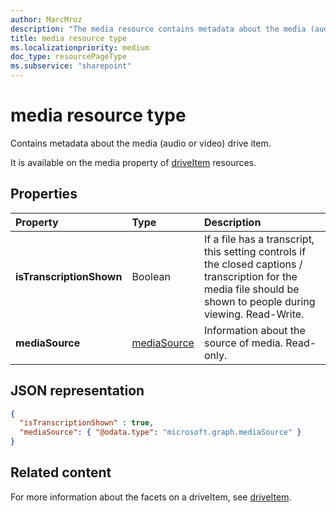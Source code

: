 ```yaml
---
author: MarcMroz
description: "The media resource contains metadata about the media (audio or video) drive item."
title: media resource type
ms.localizationpriority: medium
doc_type: resourcePageType
ms.subservice: "sharepoint"
---
```

# media resource type

Contains metadata about the media (audio or video) drive item.

It is available on the media property of [driveItem][item-resource] resources.


## Properties

| Property                 | Type                  | Description                                                                                                   |
| :----------------------- | :-------------------- | :------------------------------------------------------------------------------------------------------------ 
| **isTranscriptionShown** | Boolean               | If a file has a transcript, this setting controls if the closed captions / transcription for the media file should be shown to people during viewing. Read-Write.                                                    |
| **mediaSource**          | [mediaSource](mediaSource.md)         | Information about the source of media. Read-only.                                                             | 


## JSON representation

<!-- {
  "blockType": "resource",
  "@odata.type": "microsoft.graph.media"
}-->

```json
{
  "isTranscriptionShown" : true,
  "mediaSource": { "@odata.type": "microsoft.graph.mediaSource" }
}
```

## Related content 

For more information about the facets on a driveItem, see [driveItem](driveitem.md).

[item-resource]: ../resources/driveitem.md
[mediaSource]: mediaSource.md

<!-- {
  "type": "#page.annotation",
  "description": "The media resource type provides information about the media item.",
  "keywords": "mediaItem,client,media info,onedrive",
  "section": "documentation",
  "tocPath": "Facets/Media"
} -->
